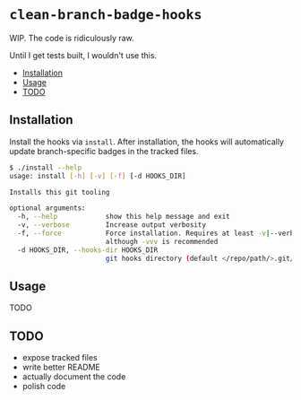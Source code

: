 # `clean-branch-badge-hooks`

WIP. The code is ridiculously raw.

Until I get tests built, I wouldn't use this.

<!-- MarkdownTOC -->

- [Installation](#installation)
- [Usage](#usage)
- [TODO](#todo)

<!-- /MarkdownTOC -->


## Installation

Install the hooks via `install`. After installation, the hooks will automatically update branch-specific badges in the tracked files.

```bash
$ ./install --help
usage: install [-h] [-v] [-f] [-d HOOKS_DIR]

Installs this git tooling

optional arguments:
  -h, --help            show this help message and exit
  -v, --verbose         Increase output verbosity
  -f, --force           Force installation. Requires at least -v|--verbose,
                        although -vvv is recommended
  -d HOOKS_DIR, --hooks-dir HOOKS_DIR
                        git hooks directory (default </repo/path/>.git/hooks)
```

## Usage

TODO

## TODO

* expose tracked files
* write better README
* actually document the code
* polish code
